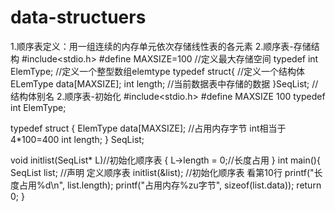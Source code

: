 # data-structuers
1.顺序表定义：用一组连续的内存单元依次存储线性表的各元素
2.顺序表-存储结构
#include<stdio.h>
#define MAXSIZE=100               //定义最大存储空间
typedef int ElemType;            //定义一个整型数组elemtype
typedef struct{                 //定义一个结构体
	ELemType data[MAXSIZE];
	int length;                     //当前数据表中存储的数据
}SeqList;                       //结构体别名
2.顺序表-初始化
#include<stdio.h>
#define MAXSIZE 100
typedef int ElemType;

typedef struct {
ElemType data[MAXSIZE]; //占用内存字节 int相当于4*100=400
	int length;
} SeqList;

void initlist(SeqList* L)//初始化顺序表
{
	L->length = 0;//长度占用
}
	int main(){
	SeqList list; //声明 定义顺序表
	initlist(&list); //初始化顺序表 看第10行
	printf("长度占用%d\n", list.length);
	printf("占用内存%zu字节", sizeof(list.data));
	return 0;
}
